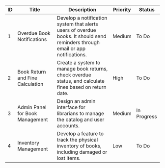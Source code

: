 | ID  | Title                    | Description                                                 | Priority | Status      |
|-----|---------------------------|-------------------------------------------------------------|----------|-------------|
| 1   | Overdue Book Notifications | Develop a notification system that alerts users of overdue books. It should send reminders through email or app notifications. | Medium   | To Do       |
| 2   | Book Return and Fine Calculation | Create a system to manage book returns, check overdue status, and calculate fines based on return date. | High     | To Do       |
| 3   | Admin Panel for Book Management | Design an admin interface for librarians to manage the catalog and user accounts. | Medium   | In Progress |
| 4   | Inventory Management      | Develop a feature to track the physical inventory of books, including damaged or lost items. | Low      | To Do       |
